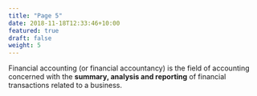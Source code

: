 ```yaml
---
title: "Page 5"
date: 2018-11-18T12:33:46+10:00
featured: true 
draft: false
weight: 5
---
```


Financial accounting (or financial accountancy) is the field of accounting concerned with the **summary, analysis and reporting** of financial transactions related to a business.
